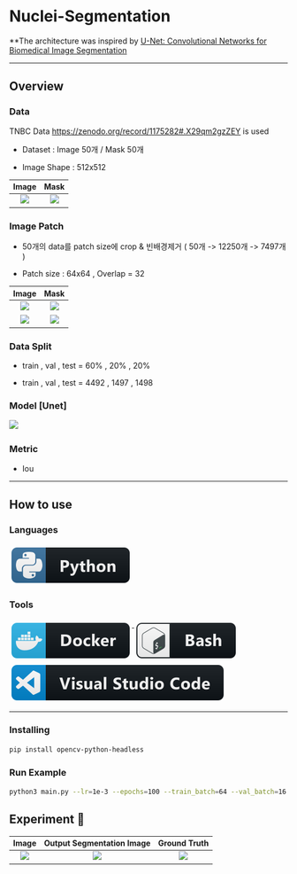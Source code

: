 # Nuclei-Segmentation 

**The architecture was inspired by  [U-Net: Convolutional Networks for Biomedical Image Segmentation](https://arxiv.org/abs/1505.04597)

---

## Overview


### Data 
TNBC Data https://zenodo.org/record/1175282#.X29qm2gzZEY is used


* Dataset : Image 50개 / Mask 50개 

* Image Shape : 512x512 


Image            |  Mask
:-------------------------:|:-------------------------:
<img width='256' src='https://user-images.githubusercontent.com/52492949/96067497-d4254500-0ed4-11eb-8a41-9cd7717efb13.png'> | <img width='256' src='https://user-images.githubusercontent.com/52492949/96067543-eef7b980-0ed4-11eb-8cda-e46c83e94371.png'>



### Image Patch 

* 50개의 data를 patch size에  crop & 빈배경제거 ( 50개 -> 12250개 -> 7497개 )

* Patch size : 64x64 , Overlap = 32


Image            |  Mask
:-------------------------:|:-------------------------:
<img width='256' src='https://user-images.githubusercontent.com/52492949/96068639-76dec300-0ed7-11eb-9acf-a874dac0be29.png'> | <img width='256' src='https://user-images.githubusercontent.com/52492949/96068668-85c57580-0ed7-11eb-99ad-21cde23fb17a.png'>
<img width='256' src='https://user-images.githubusercontent.com/52492949/96068674-89f19300-0ed7-11eb-8631-eacb26765cf8.png'> | <img width='256' src='https://user-images.githubusercontent.com/52492949/96068653-7d6d3a80-0ed7-11eb-9930-e9bf2e42ef7c.png'>



### Data Split 

* train , val , test = 60% , 20% , 20%

* train , val , test = 4492 , 1497 , 1498


### Model [Unet]


<img width='512' src='https://user-images.githubusercontent.com/52492949/96069444-34b68100-0ed9-11eb-98da-7ab557b9ab1e.png'>


 
 
 
### Metric

* Iou 

---

## How to use 

### Languages 

<p align="left">
  <a href="#">
    <img src="https://github.com/MikeCodesDotNET/ColoredBadges/blob/master/svg/dev/languages/python.svg" alt="python" style="vertical-align:top; margin:6px 4px">
  </a> 

</p>

### Tools

<p align="left">
  <a href="#">
    <img src="https://github.com/MikeCodesDotNET/ColoredBadges/blob/master/svg/dev/tools/docker.svg" alt="docker" style="vertical-align:top; margin:6px 4px">
  </a> 

  <a href="#">
    <img src="https://github.com/MikeCodesDotNET/ColoredBadges/blob/master/svg/dev/tools/bash.svg" alt="bash" style="vertical-align:top; margin:6px 4px">
  </a> 

  <a href="#">
    <img src="https://github.com/MikeCodesDotNET/ColoredBadges/blob/master/svg/dev/tools/visualstudio_code.svg" alt="visualstudio_code" style="vertical-align:top; margin:6px 4px">
  </a> 

</p>

---

### Installing 

```sh 
pip install opencv-python-headless
```


### Run Example 
```sh
python3 main.py --lr=1e-3 --epochs=100 --train_batch=64 --val_batch=16 --test_batch=16 --weight_decay=0.0 --gpu=2,3
``` 

## Experiment :rocket:
Image            |  Output Segmentation Image  | Ground Truth
:-------------------------:|:-------------------------:|:-------------------------:
<img width='256' src='https://user-images.githubusercontent.com/52492949/97475604-ce2d6a80-1990-11eb-8d26-f009e1783fc0.png'>|<img width='256' src='https://user-images.githubusercontent.com/52492949/97475619-d1c0f180-1990-11eb-9ac9-a0199f6bfd23.png'>|<img width='256' src='https://user-images.githubusercontent.com/52492949/97475611-cff72e00-1990-11eb-9c5e-417b2ad9f18e.png'>

